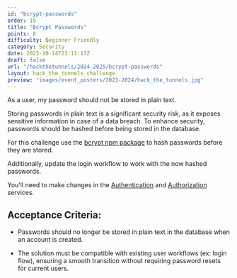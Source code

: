 ```yaml
---
id: "bcrypt-passwords"
order: 19
title: "Bcrypt Passwords"
points: 8
difficulty: Beginner Friendly
category: Security
date: 2023-10-14T23:11:13Z
draft: false
url: "/hackthetunnels/2024-2025/bcrypt-passwords"
layout: hack_the_tunnels_challenge
preview: "images/event_posters/2023-2024/hack_the_tunnels.jpg"
---
```


As a user, my password should not be stored in plain text. 

Storing passwords in plain text is a significant security risk, as it exposes sensitive information in case of a data breach. To enhance security, passwords should be hashed before being stored in the database.

For this challenge use the [bcrypt npm package](https://www.npmjs.com/package/bcrypt) to hash passwords before they are stored.

Additionally, update the login workflow to work with the now hashed passwords.

You'll need to make changes in the [Authentication](https://github.com/CarletonComputerScienceSociety/hack-the-tunnels-starter-2024/blob/main/service/src/services/Authentication.ts) and [Authorization](https://github.com/CarletonComputerScienceSociety/hack-the-tunnels-starter-2024/blob/main/service/src/services/Authorization.ts) services.

## Acceptance Criteria:

- Passwords should no longer be stored in plain text in the database when an account is created.

- The solution must be compatible with existing user workflows (ex: login flow), ensuring a smooth transition without requiring password resets for current users.